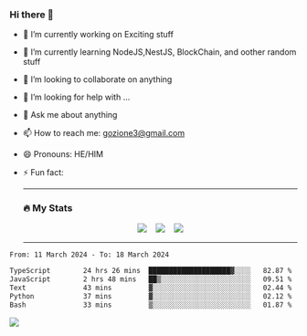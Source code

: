 ### Hi there 👋

<!--
**charlieScript/charlieScript** is a ✨ _special_ ✨ repository because its `README.md` (this file) appears on your GitHub profile.

Here are some ideas to get you started: -->

- 🔭 I’m currently working on Exciting stuff
- 🌱 I’m currently learning NodeJS,NestJS, BlockChain, and oother random stuff
- 👯 I’m looking to collaborate on anything
- 🤔 I’m looking for help with ...
- 💬 Ask me about anything
- 📫 How to reach me: gozione3@gmail.com
- 😄 Pronouns: HE/HIM
- ⚡ Fun fact:


  ---

  ### :fire: My Stats

  <div id="stats" align="center">
  <img src="http://github-readme-streak-stats.herokuapp.com?user=charlieScript&theme=dark&date_format=M%20j%5B%2C%20Y%5D" />&nbsp;&nbsp;&nbsp;
  <img src="https://github-readme-stats.vercel.app/api/top-langs/?username=charlieScript&layout=compact&theme=vision-friendly-dark"/>&nbsp;&nbsp;&nbsp;
  <img src="https://github-readme-stats.vercel.app/api?username=charlieScript&show_icons=true&theme=radical"/>
  </div>

  ---



<!--START_SECTION:waka-->

```txt
From: 11 March 2024 - To: 18 March 2024

TypeScript        24 hrs 26 mins  ████████████████████▓░░░░   82.87 %
JavaScript        2 hrs 48 mins   ██▒░░░░░░░░░░░░░░░░░░░░░░   09.51 %
Text              43 mins         ▓░░░░░░░░░░░░░░░░░░░░░░░░   02.44 %
Python            37 mins         ▓░░░░░░░░░░░░░░░░░░░░░░░░   02.12 %
Bash              33 mins         ▒░░░░░░░░░░░░░░░░░░░░░░░░   01.87 %
```

<!--END_SECTION:waka-->
![](https://komarev.com/ghpvc/?username=charlieScript)
